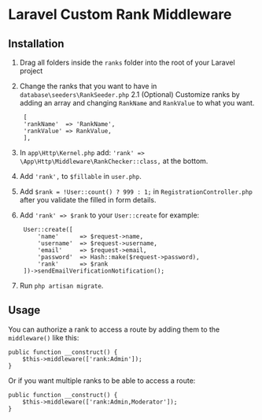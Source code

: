 # Laravel Custom Rank Middleware

## Installation

1. Drag all folders inside the `ranks` folder into the root of your Laravel project
2. Change the ranks that you want to have in `database\seeders\RankSeeder.php`
2.1 (Optional) Customize ranks by adding an array and changing `RankName` and `RankValue` to what you want.

        [
        'rankName'  => 'RankName',
        'rankValue' => RankValue,
        ],
3. In `app\Http\Kernel.php` add: `'rank' => \App\Http\Middleware\RankChecker::class,` at the bottom.
4. Add `'rank',` to `$fillable` in `user.php`.
5. Add `$rank = !User::count() ? 999 : 1;` in `RegistrationController.php` after you validate the filled in form details.
6. Add `'rank' => $rank` to your `User::create` for example:

        User::create([
            'name'      => $request->name,
            'username'  => $request->username,
            'email'     => $request->email,
            'password'  => Hash::make($request->password),
            'rank'      => $rank
        ])->sendEmailVerificationNotification();
7. Run `php artisan migrate`.

## Usage

You can authorize a rank to access a route by adding them to the `middleware()` like this:

    public function __construct() {
        $this->middleware(['rank:Admin']);
    }

Or if you want multiple ranks to be able to access a route:

    public function __construct() {
        $this->middleware(['rank:Admin,Moderator']);
    }
